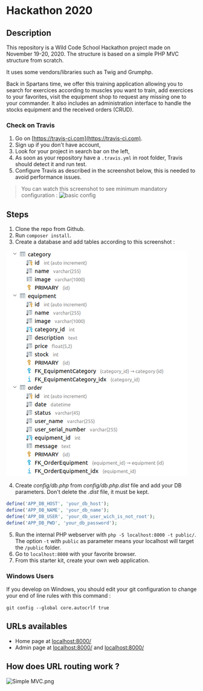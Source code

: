 # Hackathon 2020

## Description

This repository is a Wild Code School Hackathon project made on November 19-20, 2020. The structure is based on a simple PHP MVC structure from scratch.

It uses some vendors/libraries such as Twig and Grumphp.

Back in Spartans time, we offer this training application allowing you to search for exercices according to muscles you want to train, add exercices to your favorites, visit the equipment shop to request any missing one to your commander. It also includes an administration interface to handle the stocks equipment and the received orders (CRUD).


### Check on Travis

1. Go on [https://travis-ci.com](https://travis-ci.com).
2. Sign up if you don't have account,
3. Look for your project in search bar on the left,
4. As soon as your repository have a `.travis.yml` in root folder, Travis should detect it and run test.
5. Configure Travis as described in the screenshot below, this is needed to avoid performance issues.

> You can watch this screenshot to see minimum mandatory configuration : ![basic config](http://images.innoveduc.fr/symfony4/travis-config.png)


## Steps

1. Clone the repo from Github.
2. Run `composer install`.
3. Create a database and add tables according to this screenshot : 

![DTB screenshot](https://github.com/BarbaraGonthier/Hackathon-2020/blob/master/public/assets/images/DTB_hackathon.png)

4. Create *config/db.php* from *config/db.php.dist* file and add your DB parameters. Don't delete the *.dist* file, it must be kept.
```php
define('APP_DB_HOST', 'your_db_host');
define('APP_DB_NAME', 'your_db_name');
define('APP_DB_USER', 'your_db_user_wich_is_not_root');
define('APP_DB_PWD', 'your_db_password');
```
5. Run the internal PHP webserver with `php -S localhost:8000 -t public/`. The option `-t` with `public` as parameter means your localhost will target the `/public` folder.
6. Go to `localhost:8000` with your favorite browser.
7. From this starter kit, create your own web application.

### Windows Users

If you develop on Windows, you should edit your git configuration to change your end of line rules with this command :

`git config --global core.autocrlf true`

## URLs availables

* Home page at [localhost:8000/](localhost:8000/)
* Admin page at [localhost:8000/](localhost:8000/adminEquipment/index) and [localhost:8000/](localhost:8000/adminOrder/index)

## How does URL routing work ?

![Simple MVC.png](https://raw.githubusercontent.com/WildCodeSchool/simple-mvc/master/Simple%20-%20MVC.png)
